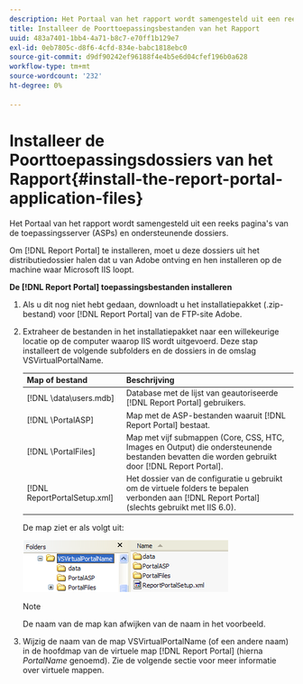 ```yaml
---
description: Het Portaal van het rapport wordt samengesteld uit een reeks pagina's van de toepassingsserver (ASPs) en ondersteunende dossiers.
title: Installeer de Poorttoepassingsbestanden van het Rapport
uuid: 483a7401-1bb4-4a71-b8c7-e70ff1b129e7
exl-id: 0eb7805c-d8f6-4cfd-834e-babc1818ebc0
source-git-commit: d9df90242ef96188f4e4b5e6d04cfef196b0a628
workflow-type: tm+mt
source-wordcount: '232'
ht-degree: 0%

---
```


# Installeer de Poorttoepassingsdossiers van het Rapport{#install-the-report-portal-application-files}

Het Portaal van het rapport wordt samengesteld uit een reeks pagina&#39;s van de toepassingsserver (ASPs) en ondersteunende dossiers.

Om [!DNL Report Portal] te installeren, moet u deze dossiers uit het distributiedossier halen dat u van Adobe ontving en hen installeren op de machine waar Microsoft IIS loopt.

**De  [!DNL Report Portal] toepassingsbestanden installeren**

1. Als u dit nog niet hebt gedaan, downloadt u het installatiepakket (.zip-bestand) voor [!DNL Report Portal] van de FTP-site Adobe.
1. Extraheer de bestanden in het installatiepakket naar een willekeurige locatie op de computer waarop IIS wordt uitgevoerd. Deze stap installeert de volgende subfolders en de dossiers in de omslag VSVirtualPortalName.

   | Map of bestand | Beschrijving |
   |---|---|
   | [!DNL \data\users.mdb] | Database met de lijst van geautoriseerde [!DNL Report Portal] gebruikers. |
   | [!DNL \PortalASP\] | Map met de ASP-bestanden waaruit [!DNL Report Portal] bestaat. |
   | [!DNL \PortalFiles\] | Map met vijf submappen (Core, CSS, HTC, Images en Output) die ondersteunende bestanden bevatten die worden gebruikt door [!DNL Report Portal]. |
   | [!DNL ReportPortalSetup.xml] | Het dossier van de configuratie u gebruikt om de virtuele folders te bepalen verbonden aan [!DNL Report Portal] (slechts gebruikt met IIS 6.0). |

   De map ziet er als volgt uit:

   ![](assets/rptPort_scrn_installDir.png)

   >[!NOTE]
   >
   >De naam van de map kan afwijken van de naam in het voorbeeld.

1. Wijzig de naam van de map VSVirtualPortalName (of een andere naam) in de hoofdmap van de virtuele map [!DNL Report Portal] (hierna *PortalName* genoemd). Zie de volgende sectie voor meer informatie over virtuele mappen.
